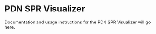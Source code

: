 # PDN SPR Visualizer

Documentation and usage instructions for the PDN SPR Visualizer will go here.
